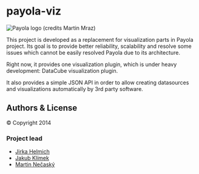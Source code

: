 payola-viz
==========

![Payola logo (credits Martin Mraz)](https://raw.github.com/siroky/Payola/develop/docs/img/logo_medium.png)

This project is developed as a replacement for visualization parts in Payola project. Its goal is to provide better reliability, scalability and resolve some issues which cannot be easily resolved Payola due to its architecture.

Right now, it provides one visualization plugin, which is under heavy development: DataCube visualization plugin.

It also provides a simple JSON API in order to allow creating datasources and visualizations automatically by 3rd party software.

## Authors & License

© Copyright 2014

### Project lead

- [Jirka Helmich](https://github.com/jirihelmich)
- [Jakub Klímek](https://github.com/jakubklimek)
- [Martin Nečaský](http://www.ksi.mff.cuni.cz/~necasky)
